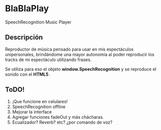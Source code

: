 # BlaBlaPlay
SpeechRecognition Music Player

## Descripción
Reproductor de música pensado para usar en mis espectáculos unipersonales, brindándome una mayor autonomía al poder reproducir los tracks de mi espectáculo utilizando frases.

Se utiliza para eso el objeto **window.SpeechRecognition** y se reproduce el sonido con el **HTML5 <audio>**.

## ToDO!
1. ¡Que funcione en celulares!
2. SpeechRecognition offline
3. Mejorar la interface
4. Agregar funciones fadeOut y más chácharas.
5. Ecualizador? Reverb? etc? ¿por comando de voz?